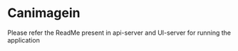 # Canimagein

Please refer the ReadMe present in api-server and UI-server for running the application
